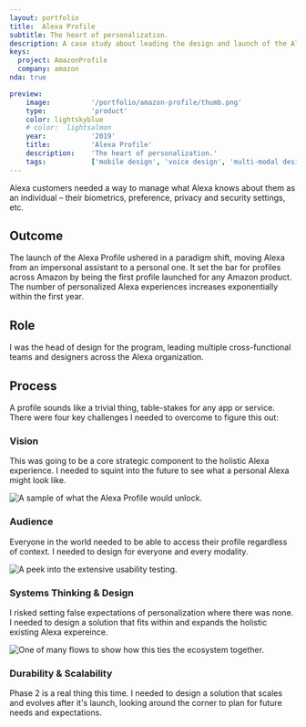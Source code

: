 ```yaml
---
layout: portfolio
title:  Alexa Profile
subtitle: The heart of personalization.
description: A case study about leading the design and launch of the Alexa Profile.
keys:
  project: AmazonProfile
  company: amazon
nda: true

preview:
    image:          '/portfolio/amazon-profile/thumb.png'
    type:           'product'
    color: lightskyblue
    # color:  lightsalmon
    year:           '2019'
    title:          'Alexa Profile'
    description:    'The heart of personalization.'
    tags:           ['mobile design', 'voice design', 'multi-modal design', 'AI design', 'conversational design', 'personalization']
---
```


Alexa customers needed a way to manage what Alexa knows about them as an individual – their biometrics, preference, privacy and security settings, etc.

## Outcome
The launch of the Alexa Profile ushered in a paradigm shift, moving Alexa from an impersonal assistant to a personal one. It set the bar for profiles across Amazon by being the first profile launched for any Amazon product. The number of personalized Alexa experiences increases exponentially within the first year.

## Role
I was the head of design for the program, leading multiple cross-functional teams and designers across the Alexa organization.

## Process
A profile sounds like a trivial thing, table-stakes for any app or service. There were four key challenges I needed to overcome to figure this out:

### Vision
This was going to be a core strategic component to the holistic Alexa experience. I needed to squint into the future to see what a personal Alexa might look like.

![A sample of what the Alexa Profile would unlock.](/portfolio/amazon-profile/profile1.png)

### Audience
Everyone in the world needed to be able to access their profile regardless of context. I needed to design for everyone and every modality.

![A peek into the extensive usability testing.](/portfolio/amazon-profile/profile2.png)

### Systems Thinking & Design
I risked setting false expectations of personalization where there was none. I needed to design a solution that fits within and expands the holistic existing Alexa expereince.

![One of many flows to show how this ties the ecosystem together.](/portfolio/amazon-profile/profile3.png)

### Durability & Scalability
Phase 2 is a real thing this time. I needed to design a solution that scales and evolves after it's launch, looking around the corner to plan for future needs and expectations.